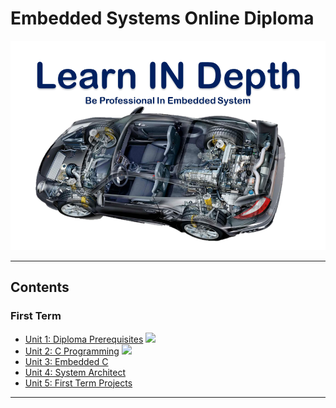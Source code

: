 # Embedded Systems Online Diploma

![alt text](Learn_In_Depth-1.png)

---
## Contents

### First Term 

- [Unit 1: Diploma Prerequisites](https://github.comMohaned-Zara/Embedded_System) ![](https://geps.dev/progress/100)
- [Unit 2: C Programming](Unit_2_C_Programming) ![](https://geps.dev/progress/80)
- [Unit 3: Embedded C](Unit_3_Embedded_C) 
- [Unit 4: System Architect](Unit_4_System_Architecture)
- [Unit 5: First Term Projects](Unit_5_First_Term_Projects)

---
<!---
### Second Term

- [Unit 6: MCU Fundamentals](Unit_6_MCU_Fundamentals)
- [Unit 7: MCU Essential Peripherals](Unit_7_MCU_Essential_Peripherals)
- [Unit 8: MCU Interfacing](Unit_8_MCU_Interfacing)
- [Unit 9: MCU Timers/ADC](Unit_9_MCU_Timer_%26_ADC)
- [Unit 10: SW Testing/Validation](Unit_10_SW_Testing_Validation)
- [Unit 11: Apply on Embedded Systems Jobs](https://github.com/Mohaned-Zara/Embedded_System)

---

### Third Term

- [Unit 12: Advanced Topics](https://github.com/Mohaned-Zara/Embedded_System)
- [Unit 13: Automotive Protocols](https://github.com/Mohaned-Zara/Embedded_System)
- [Unit 15: RTOS Basics](https://github.com/Mohaned-Zara/Embedded_System)
- [Unit 16: AUTOSAR Basics](https://github.com/Mohaned-Zara/Embedded_System)
- [Unit 17: Embedded Linux Basics](https://github.com/Mohaned-Zara/Embedded_System)
---

## My Progress Profile:

---
-->
